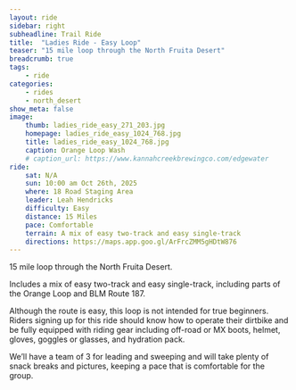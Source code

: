 ```yaml
---
layout: ride
sidebar: right
subheadline: Trail Ride
title:  "Ladies Ride - Easy Loop"
teaser: "15 mile loop through the North Fruita Desert"
breadcrumb: true
tags:
    - ride
categories:
    - rides
    - north_desert
show_meta: false    
image:
    thumb: ladies_ride_easy_271_203.jpg
    homepage: ladies_ride_easy_1024_768.jpg
    title: ladies_ride_easy_1024_768.jpg
    caption: Orange Loop Wash
    # caption_url: https://www.kannahcreekbrewingco.com/edgewater
ride:
    sat: N/A
    sun: 10:00 am Oct 26th, 2025
    where: 18 Road Staging Area
    leader: Leah Hendricks
    difficulty: Easy
    distance: 15 Miles
    pace: Comfortable
    terrain: A mix of easy two-track and easy single-track
    directions: https://maps.app.goo.gl/ArFrcZMM5gHDtW876
---
```

15 mile loop through the North Fruita Desert.  

Includes a mix of easy two-track and easy single-track, including parts of the Orange Loop and BLM Route 187. 

Although the route is easy, this loop is not intended for true beginners.  Riders signing up for this ride should know how to operate their dirtbike and be fully equipped with riding gear including off-road or MX boots, helmet, gloves, goggles or glasses, and hydration pack.

We’ll have a team of 3 for leading and sweeping and will take plenty of snack breaks and pictures, keeping a pace that is comfortable for the group.